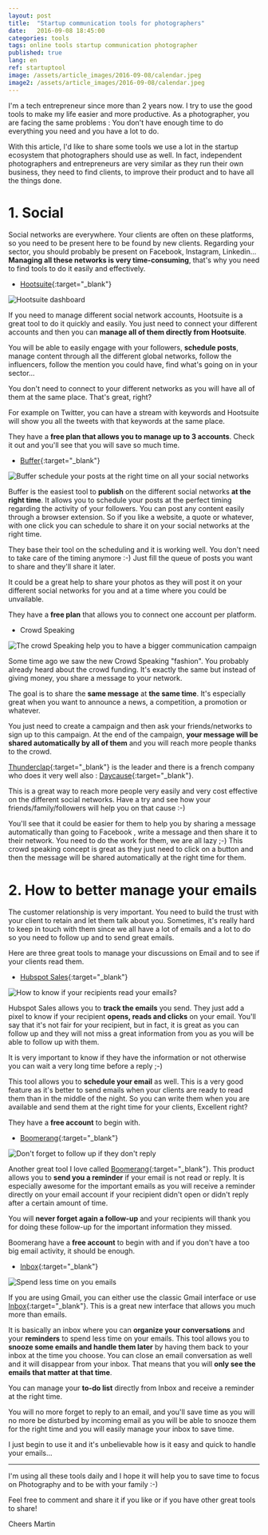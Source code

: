 ```yaml
---
layout: post
title:  "Startup communication tools for photographers"
date:   2016-09-08 18:45:00
categories: tools
tags: online tools startup communication photographer
published: true
lang: en
ref: startuptool
image: /assets/article_images/2016-09-08/calendar.jpeg
image2: /assets/article_images/2016-09-08/calendar.jpeg
---
```


I'm a tech entrepreneur since more than 2 years now. I try to use the good tools to make my life easier and more productive.
As a photographer, you are facing the same problems : You don't have enough time to do everything you need and you have a lot to do.  

With this article, I'd like to share some tools we use a lot in the startup ecosystem that photographers should use as well. 
In fact, independent photographers and entrepreneurs are very similar as they run their own business, they need to find clients, to improve their product and to have all the things done.

# 1. Social 

Social networks are everywhere. Your clients are often on these platforms, so you need to be present here to be found by new clients. 
Regarding your sector, you should probably be present on Facebook, Instagram, Linkedin... **Managing all these networks is very time-consuming**, that's why you need to find tools to do it easily and effectively. 

  * [Hootsuite][hootsuite]{:target="_blank"}

![Hootsuite dashboard](/assets/article_images/2016-09-08/hootsuite.png)

If you need to manage different social network accounts, Hootsuite is a great tool to do it quickly and easily. 
You just need to connect your different accounts and then you can **manage all of them directly from Hootsuite**. 

You will be able to easily engage with your followers, **schedule posts**, manage content through all the different global networks, follow the influencers, follow the mention you could have, find what's going on in your sector... 

You don't need to connect to your different networks as you will have all of them at the same place. That's great, right? 

For example on Twitter, you can have a stream with keywords and Hootsuite will show you all the tweets with that keywords at the same place.

They have a **free plan that allows you to manage up to 3 accounts**. Check it out and you'll see that you will save so much time. 

  * [Buffer][buffer]{:target="_blank"}

![Buffer schedule your posts at the right time on all your social networks](/assets/article_images/2016-09-08/buffer.png)

Buffer is the easiest tool to **publish** on the different social networks **at the right time**. It allows you to schedule your posts at the perfect timing regarding the activity of your followers.
You can post any content easily through a browser extension. So if you like a website, a quote or whatever, with one click you can schedule to share it on your social networks at the right time. 

They base their tool on the scheduling and it is working well. You don't need to take care of the timing anymore :-) Just fill the queue of posts you want to share and they'll share it later. 

It could be a great help to share your photos as they will post it on your different social networks for you and at a time where you could be unvailable.

They have a **free plan** that allows you to connect one account per platform.

  * Crowd Speaking

![The crowd Speaking help you to have a bigger communication campaign](/assets/article_images/2016-09-08/thunderclap.png)

Some time ago we saw the new Crowd Speaking "fashion". You probably already heard about the crowd funding. It's exactly the same but instead of giving money, you share a message to your network. 

The goal is to share the **same message** at **the same time**. It's especially great when you want to announce a news, a competition, a promotion or whatever. 

You just need to create a campaign and then ask your friends/networks to sign up to this campaign. At the end of the campaign, **your message will be shared automatically by all of them** and you will reach more people thanks to the crowd. 


[Thunderclap][thunderclap]{:target="_blank"} is the leader and there is a french company who does it very well also : [Daycause][daycause]{:target="_blank"}. 

This is a great way to reach more people very easily and very cost effective on the different social networks. Have a try and see how your friends/family/followers will help you on that cause :-) 

You'll see that it could be easier for them to help you by sharing a message automatically than going to Facebook , write a message and then share it to their network. You need to do the work for them, we are all lazy ;-) This crowd speaking concept is great as they just need to click on a button and then the message will be shared automatically at the right time for them.


# 2. How to better manage your emails

The customer relationship is very important. You need to build the trust with your client to retain and let them talk about you. 
Sometimes, it's really hard to keep in touch with them since we all have a lot of emails and a lot to do so you need to follow up and to send great emails. 

Here are three great tools to manage your discussions on Email and to see if your clients read them. 

  * [Hubspot Sales][sidekick]{:target="_blank"}

![How to know if your recipients read your emails?](/assets/article_images/2016-09-08/hubspot.png)

Hubspot Sales allows you to **track the emails** you send. They just add a pixel to know if your recipient **opens, reads and clicks** on your email. 
You'll say that it's not fair for your recipient, but in fact, it is great as you can follow up and they will not miss a great information from you as you will be able to follow up with them.

It is very important to know if they have the information or not otherwise you can wait a very long time before a reply ;-) 

This tool allows you to **schedule your email** as well. This is a very good feature as it's better to send emails when your clients are ready to read them than in the middle of the night. So you can write them when you are available and send them at the right time for your clients, Excellent right? 

They have a **free account** to begin with. 

  * [Boomerang][boomerang]{:target="_blank"}

![Don't forget to follow up if they don't reply](/assets/article_images/2016-09-08/boomerang.png)

Another great tool I love called [Boomerang][boomerang]{:target="_blank"}. This product allows you to **send you a reminder** if your email is not read or reply. It is especially awesome for the important emails as you will receive a reminder directly on your email account if your recipient didn't open or didn't reply after a certain amount of time. 

You will **never forget again a follow-up** and your recipients will thank you for doing these follow-up for the important information they missed. 


Boomerang have a **free account** to begin with and if you don't have a too big email activity, it should be enough. 



  * [Inbox][inbox]{:target="_blank"}

![Spend less time on you emails](/assets/article_images/2016-09-08/inbox.png)


If you are using Gmail, you can either use the classic Gmail interface or use [Inbox][inbox]{:target="_blank"}. This is a great new interface that allows you much more than emails. 

It is basically an inbox where you can **organize your conversations** and your **reminders** to spend less time on your emails.
This tool allows you to **snooze some emails and handle them later** by having them back to your inbox at the time you choose. 
You can close an email conversation as well and it will disappear from your inbox. That means that you will **only see the emails that matter at that time**. 

You can manage your **to-do list** directly from Inbox and receive a reminder at the right time. 

You will no more forget to reply to an email, and you'll save time as you will no more be disturbed by incoming email as you will be able to snooze them for the right time and you will easily manage your inbox to save time.

I just begin to use it and it's unbelievable how is it easy and quick to handle your emails...


---

I'm using all these tools daily and I hope it will help you to save time to focus on Photography and to be with your family :-) 

Feel free to comment and share it if you like or if you have other great tools to share! 

Cheers 
Martin


[hootsuite]: http://hootsuite.com/
[buffer]: https://buffer.com/
[thunderclap]: https://www.thunderclap.it/
[dayCause]: http://daycause.org/
[boomerang]: http://www.boomeranggmail.com/fr/
[sidekick]: http://www.hubspot.com/products/sales/sales-tools
[inbox]: https://www.google.com/inbox/






